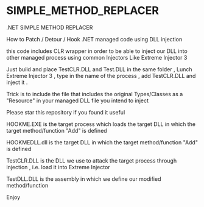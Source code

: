 # SIMPLE_METHOD_REPLACER
.NET SIMPLE METHOD REPLACER

How to Patch / Detour / Hook .NET managed code using DLL injection

this code includes CLR wrapper in order to be able to inject our DLL into other managed process using common Injectors Like Extreme Injector 3

Just build and place TestCLR.DLL and Test.DLL in the same folder , Lunch Extreme Injector 3 , type in the name of the process , add TestCLR.DLL and inject it .

Trick is to include the file that includes the original Types/Classes as a "Resource" in your managed DLL file you intend to inject

Please star this repository if you found it useful

HOOKME.EXE is the target process which loads the target DLL in which the target method/function "Add" is defined

HOOKMEDLL.dll is the target DLL in which the target method/function "Add" is defined

TestCLR.DLL is the DLL we use to attack the target process through injection , i.e. load it into Extreme Injector

TestDLL.DLL is the assembly in which we define our modified method/function

Enjoy
